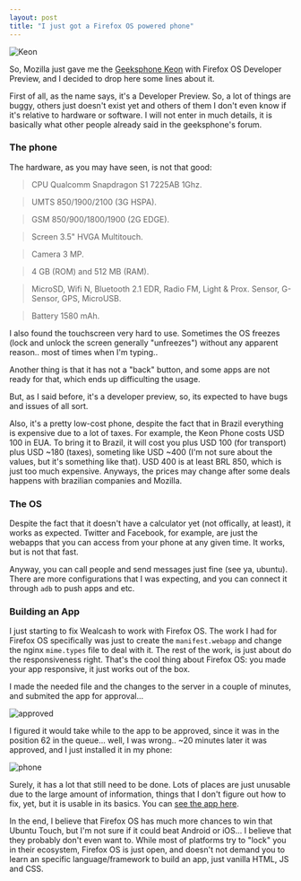 ```yaml
---
layout: post
title: "I just got a Firefox OS powered phone"
---
```


![Keon](https://igcdn-photos-g-a.akamaihd.net/hphotos-ak-xfa1/t51.2885-15/e15/11262604_796197593809214_411875016_n.jpg "The Geeksphone Keon phone I got from Mozilla")

So, Mozilla just gave me the [Geeksphone Keon][keon] with Firefox OS Developer
Preview, and I decided to drop here some lines about it.

First of all, as the name says, it's a Developer Preview. So, a lot of things
are buggy, others just doesn't exist yet and others of them I don't even know
if it's relative to hardware or software. I will not enter in much details,
it is basically what other people already said in the geeksphone's forum.

### The phone

The hardware, as you may have seen, is not that good:

> CPU Qualcomm Snapdragon S1 7225AB 1Ghz.

> UMTS 850/1900/2100 (3G HSPA).

> GSM 850/900/1800/1900 (2G EDGE).

> Screen 3.5" HVGA Multitouch.

> Camera 3 MP.

> 4 GB (ROM) and 512 MB (RAM).

> MicroSD, Wifi N, Bluetooth 2.1 EDR, Radio FM, Light & Prox. Sensor, G-Sensor,
GPS, MicroUSB.

> Battery 1580 mAh.

I also found the touchscreen very hard to use. Sometimes the OS freezes (lock
and unlock the screen generally "unfreezes") without any apparent reason.. most
of times when I'm typing..

Another thing is that it has not a "back" button, and some apps are not ready
for that, which ends up difficulting the usage.

But, as I said before, it's a developer preview, so, its expected to have bugs
and issues of all sort.

Also, it's a pretty low-cost phone, despite the fact that in Brazil everything
is expensive due to a lot of taxes. For example, the Keon Phone costs USD 100
in EUA. To bring it to Brazil, it will cost you plus USD 100 (for transport)
plus USD ~180 (taxes), someting like USD ~400 (I'm not sure about the values,
but it's something like that). USD 400 is at least BRL 850, which is just too
much expensive. Anyways, the prices may change after some deals happens with
brazilian companies and Mozilla.

### The OS

Despite the fact that it doesn't have a calculator yet (not offically, at
least), it works as expected. Twitter and Facebook, for example, are just the
webapps that you can access from your phone at any given time. It works, but
is not that fast.

Anyway, you can call people and send messages just fine (see ya, ubuntu). There
are more configurations that I was expecting, and you can connect it through
`adb` to push apps and etc.

### Building an App

I just starting to fix Wealcash to work with Firefox OS. The work I
had for Firefox OS specifically was just to create the `manifest.webapp` and
change the nginx `mime.types` file to deal with it. The rest of the work, is
just about do the responsiveness right. That's the cool thing about Firefox OS:
you made your app responsive, it just works out of the box.

I made the needed file and the changes to the server in a couple of minutes,
and submited the app for approval...

![approved](https://pbs.twimg.com/media/BPKEcy9CMAAGdAu.png:large)

I figured it would take while to the app to be approved, since it was in the
position 62 in the queue... well, I was wrong.. ~20 minutes later it was
approved, and I just installed it in my phone:

![phone](https://pbs.twimg.com/media/BPKMNZaCUAAeOBl.png:large)

Surely, it has a lot that still need to be done. Lots of places are just
unusable due to the large amount of information, things that I don't figure out
how to fix, yet, but it is usable in its basics. You can [see the app here][app].

In the end, I believe that Firefox OS has much more chances to win that Ubuntu
Touch, but I'm not sure if it could beat Android or iOS... I believe that they
probably don't even want to. While most of platforms try to "lock" you in their
ecosystem, Firefox OS is just open, and doesn't not demand you to learn an
specific language/framework to build an app, just vanilla HTML, JS and CSS.


[keon]: http://www.geeksphone.com/
[app]: https://marketplace.firefox.com/app/wealcash/
